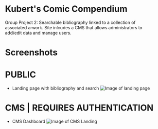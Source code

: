 # Kubert's Comic Compendium
Group Project 2: Searchable bibliography linked to a collection of associated arwork.  Site inlcudes a CMS that allows administrators to add/edit data and manage users.

# Screenshots

# PUBLIC
- Landing page with bibliography and search 
![Image of landing page](https://github.com/tracyloveswork/comic-collection/blob/master/_screenshots/homepage_list.jpg)

# CMS | REQUIRES AUTHENTICATION
- CMS Dashboard 
![Image of CMS Landing](https://github.com/tracyloveswork/comic-collection/blob/master/_screenshots/cms_landing.jpg)